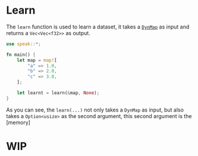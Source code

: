 # Learn

The `learn` function is used to learn a dataset, it takes a [`DynMap`][dynmap] as input and returns a `Vec<Vec<f32>>` as output.

```rust
use speak::*;

fn main() {
	let map = map![
		"a" => 1.0,
		"b" => 2.0,
		"c" => 3.0,
	];

	let learnt = learn(&map, None);
}
```
As you can see, the `learn(...)` not only takes a `DynMap` as input, but also takes a `Option<usize>` as the second argument, this second argument is the [memory]

# WIP

[dynmap]: ../struct/dynmap.md
